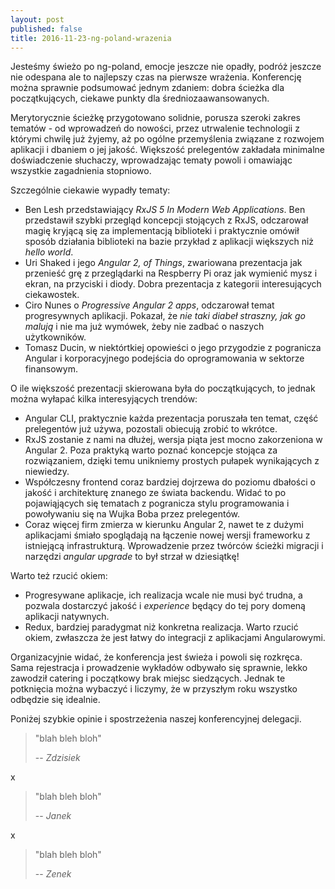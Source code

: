 ```yaml
---
layout: post
published: false
title: 2016-11-23-ng-poland-wrazenia
---
```

Jesteśmy świeżo po ng-poland, emocje jeszcze nie opadły, podróż jeszcze nie odespana ale to najlepszy czas na pierwsze wrażenia. Konferencję można sprawnie podsumować jednym zdaniem: dobra ścieżka dla początkujących, ciekawe punkty dla średniozaawansowanych.

Merytorycznie ścieżkę przygotowano solidnie, porusza szeroki zakres tematów - od wprowadzeń do nowości, przez utrwalenie technologii z którymi chwilę już żyjemy, aż po ogólne przemyślenia związane z rozwojem aplikacji i dbaniem o jej jakość. Większość prelegentów zakładała minimalne doświadczenie słuchaczy, wprowadzając tematy powoli i omawiając wszystkie zagadnienia stopniowo.

Szczególnie ciekawie wypadły tematy:
- Ben Lesh przedstawiający _RxJS 5 In Modern Web Applications_. Ben przedstawił szybki przegląd koncepcji stojących z RxJS, odczarował magię kryjącą się za implementacją biblioteki i praktycznie omówił sposób działania biblioteki na bazie przykład z aplikacji większych niż _hello world_.
- Uri Shaked i jego _Angular 2, of Things_, zwariowana prezentacja jak przenieść grę z przeglądarki na Respberry Pi oraz jak wymienić mysz i ekran, na przyciski i diody. Dobra prezentacja z kategorii interesujących ciekawostek.
- Ciro Nunes o _Progressive Angular 2 apps_, odczarował temat progresywnych aplikacji. Pokazał, że _nie taki diabeł straszny, jak go malują_ i nie ma już wymówek, żeby nie zadbać o naszych użytkowników.
- Tomasz Ducin, w niektórtkiej opowieści o jego przygodzie z pogranicza Angular i korporacyjnego podejścia do oprogramowania w sektorze finansowym.

O ile większość prezentacji skierowana była do początkujących, to jednak można wyłapać kilka interesyjących trendów:
- Angular CLI, praktycznie każda prezentacja poruszała ten temat, część prelegentów już używa, pozostali obiecują zrobić to wkrótce.
- RxJS zostanie z nami na dłużej, wersja piąta jest mocno zakorzeniona w Angular 2. Poza praktyką warto poznać koncepcje stojąca za rozwiązaniem, dzięki temu unikniemy prostych pułapek wynikających z niewiedzy.
- Współczesny frontend coraz bardziej dojrzewa do poziomu dbałości o jakość i architekturę znanego ze świata backendu. Widać to po pojawiąjących się tematach z pogranicza stylu programowania i powoływaniu się na Wujka Boba przez prelegentów.
- Coraz więcej firm zmierza w kierunku Angular 2, nawet te z dużymi aplikacjami śmiało spoglądają na łączenie nowej wersji frameworku z istniejącą infrastrukturą. Wprowadzenie przez twórców ścieżki migracji i narzędzi _angular upgrade_ to był strzał w dziesiątkę!

Warto też rzucić okiem:
- Progresywane aplikacje, ich realizacja wcale nie musi być trudna, a pozwala dostarczyć jakość i _experience_ będący do tej pory domeną aplikacji natywnych.
- Redux, bardziej paradygmat niż konkretna realizacja. Warto rzucić okiem, zwłaszcza że jest łatwy do integracji z aplikacjami Angularowymi.

Organizacyjnie widać, że konferencja jest świeża i powoli się rozkręca. Sama rejestracja i prowadzenie wykładów odbywało się sprawnie, lekko zawodził catering i początkowy brak miejsc siedzących. Jednak te potknięcia można wybaczyć i liczymy, że w przyszłym roku wszystko odbędzie się idealnie.

Poniżej szybkie opinie i spostrzeżenia naszej konferencyjnej delegacji.

> "blah bleh bloh"
> 
> -- _Zdzisiek_

x

> "blah bleh bloh"
>
> -- _Janek_

x

> "blah bleh bloh"
>
> -- _Zenek_
